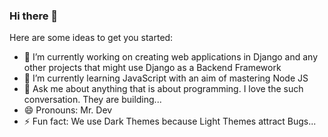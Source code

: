 ### Hi there 👋

Here are some ideas to get you started:

- 🔭 I’m currently working on creating web applications in Django and any other projects that might use Django as a Backend Framework
- 🌱 I’m currently learning JavaScript with an aim of mastering Node JS 
- 💬 Ask me about anything that is about programming. I love the such conversation. They are building...
- 😄 Pronouns: Mr. Dev
- ⚡ Fun fact: We use Dark Themes because Light Themes attract Bugs...
